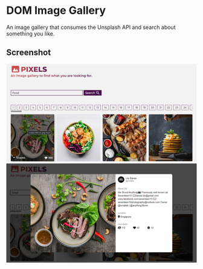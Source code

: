 # DOM Image Gallery
An image gallery that consumes the Unsplash API and search about something you like.

## Screenshot
![](./images/screenshot1.png)
![](./images/screenshot2.png)
